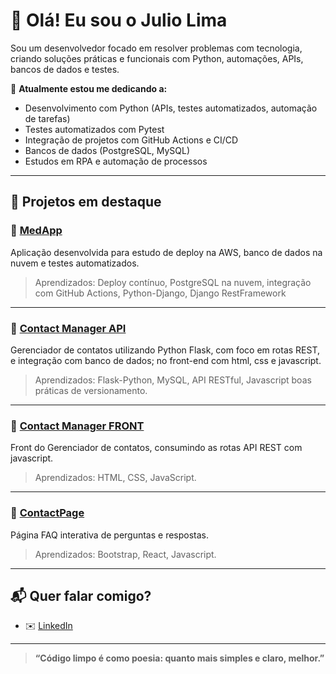# 👋 Olá! Eu sou o Julio Lima

Sou um desenvolvedor focado em resolver problemas com tecnologia, criando soluções práticas e funcionais com Python, automações, APIs, bancos de dados e testes.

🚀 **Atualmente estou me dedicando a:**
- Desenvolvimento com Python (APIs, testes automatizados, automação de tarefas)
- Testes automatizados com Pytest
- Integração de projetos com GitHub Actions e CI/CD
- Bancos de dados (PostgreSQL, MySQL)
- Estudos em RPA e automação de processos

---

## 🔨 **Projetos em destaque**

### 📌 [MedApp](https://github.com/CrossGuild33/med_app)
Aplicação desenvolvida para estudo de deploy na AWS, banco de dados na nuvem e testes automatizados.  
> Aprendizados: Deploy contínuo, PostgreSQL na nuvem, integração com GitHub Actions, Python-Django, Django RestFramework

---

### 📌 [Contact Manager API](https://github.com/CrossGuild33/contact_manager_api) 
Gerenciador de contatos utilizando Python Flask, com foco em rotas REST, e integração com banco de dados; no front-end com html, css e javascript.  
> Aprendizados: Flask-Python, MySQL, API RESTful, Javascript  boas práticas de versionamento.

---

### 📌 [Contact Manager FRONT](https://github.com/CrossGuild33/contact_manager_front)
Front do Gerenciador de contatos, consumindo as rotas  API REST com javascript.
> Aprendizados: HTML, CSS, JavaScript.

---

### 📌 [ContactPage](https://github.com/CrossGuild33/contact-page)
Página FAQ interativa de perguntas e respostas.  
> Aprendizados: Bootstrap, React, Javascript.

---

## 📬 **Quer falar comigo?**
- ✉️ [LinkedIn](https://www.linkedin.com/in/julio-lima-419648282/)

---

> **“Código limpo é como poesia: quanto mais simples e claro, melhor.”**
